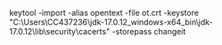 keytool -import -alias opentext -file ot.crt -keystore "C:\Users\CC437236\jdk-17.0.12_windows-x64_bin\jdk-17.0.12\lib\security\cacerts" -storepass changeit
